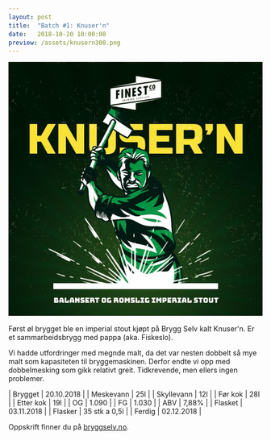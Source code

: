 ```yaml
---
layout: post
title:  "Batch #1: Knuser'n"
date:   2018-10-20 10:00:00
preview: /assets/knusern300.png
---
```


![Bilde fra Byggselv.no](/assets/knusern.png)

Først øl brygget ble en imperial stout kjøpt på Brygg Selv kalt Knuser'n. Er et sammarbeidsbrygg med pappa (aka. Fiskeslo).

Vi hadde utfordringer med megnde malt, da det var nesten dobbelt så mye malt som kapasiteten til bryggemaskinen. Derfor endte vi opp med dobbelmesking som gikk relativt greit. Tidkrevende, men ellers ingen problemer.

| Brygget    | 20.10.2018    |
| Meskevann  | 25l           |
| Skyllevann | 12l           |
| Før kok    | 28l           |
| Etter kok  | 19l           |
| OG         | 1.090         |
| FG         | 1.030         |
| ABV        | 7,88%         |
| Flasket    | 03.11.2018    |
| Flasker    | 35 stk a 0,5l |
| Ferdig     | 02.12.2018    |

Oppskrift finner du på [bryggselv.no](https://www.bryggselv.no/finest/105063/knuser-n-imperial-stout-allgrain-%C3%B8lsett-20-liter).
